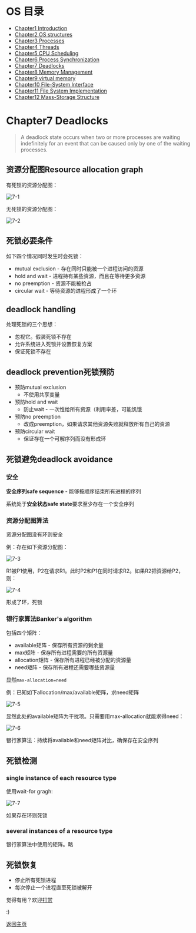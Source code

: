 # OS 目录

- [Chapter1 Introduction](Chapter1.md)
- [Chapter2 OS structures](Chapter2.md)
- [Chapter3 Processes](Chapter3.md)
- [Chapter4 Threads](Chapter4.md)
- [Chapter5 CPU Scheduling](Chapter5.md)
- [Chapter6 Process Synchronization](Chapter6.md)
- [Chapter7 Deadlocks](Chapter7.md)
- [Chapter8 Memory Management](Chapter8.md)
- [Chapter9 virtual memory](Chapter9.md)
- [Chapter10 File-System Interface](Chapter10.md)
- [Chapter11 File System Implementation](Chapter11.md)
- [Chapter12 Mass-Storage Structure](Chapter12.md)


# Chapter7 Deadlocks

>A deadlock state occurs when two or more processes are waiting indefinitely for an event that can be caused only by one of the waiting processes.

## 资源分配图Resource allocation graph

有死锁的资源分配图：

![7-1](img/7-1.png)

无死锁的资源分配图：

![7-2](img/7-2.png)

## 死锁必要条件

如下四个情况同时发生时会死锁：
- mutual exclusion - 存在同时只能被一个进程访问的资源
- hold and wait - 进程持有某些资源，而且在等待更多资源
- no preemption - 资源不能被抢占
- circular wait - 等待资源的进程形成了一个环

## deadlock handling

处理死锁的三个思想：
- 忽视它。假装死锁不存在
- 允许系统进入死锁并设置恢复方案
- 保证死锁不存在

## deadlock prevention死锁预防

- 预防mutual exclusion
  - 不使用共享变量
- 预防hold and wait
  - 防止wait - 一次性给所有资源（利用率差，可能饥饿
- 预防no preemption
  - 改成preemption，如果请求其他资源失败就释放所有自己的资源
- 预防circular wait
  - 保证存在一个可解序列而没有形成环

## 死锁避免deadlock avoidance

### 安全

**安全序列safe sequence** - 能够按顺序结束所有进程的序列

系统处于**安全状态safe state**要求至少存在一个安全序列

### 资源分配图算法

资源分配图没有环则安全

例：存在如下资源分配图：

![7-3](img/7-3.png)

R1被P1使用，P2在请求R1。此时P2和P1在同时请求R2。如果R2把资源给P2，则：

![7-4](img/7-4.png)

形成了环，死锁

### 银行家算法Banker's algorithm

包括四个矩阵：
- available矩阵 - 保存所有资源的剩余量
- max矩阵 - 保存所有进程需要的所有资源量
- allocation矩阵 - 保存所有进程已经被分配的资源量 
- need矩阵 - 保存所有进程还需要哪些资源量

显然`max-allocation=need`

例：已知如下allocation/max/available矩阵，求need矩阵

![7-5](img/7-5.png)

显然此处的available矩阵为干扰项。只需要用max-allocation就能求得need：

![7-6](img/7-6.png)

银行家算法：持续将available和need矩阵对比，确保存在安全序列

## 死锁检测

### single instance of each resource type

使用wait-for gragh:

![7-7](img/7-7.png)

如果存在环则死锁

### several instances of a resource type

银行家算法中使用的矩阵。略

## 死锁恢复

- 停止所有死锁进程
- 每次停止一个进程直至死锁被解开


觉得有用？欢迎[打赏](../../../donate.md)

:)

[返回主页](../../../index.md)